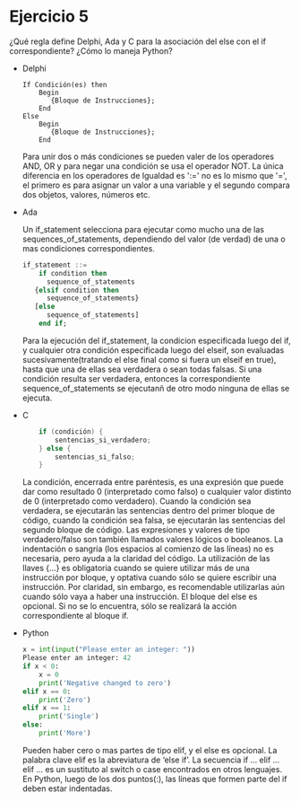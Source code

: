 # Ejercicio 5

¿Qué regla define Delphi, Ada y C para la asociación del else con el if correspondiente? ¿Cómo lo maneja Python?

+ Delphi

    ```Delphi
    If Condición(es) then
        Begin
           {Bloque de Instrucciones};
        End
    Else
        Begin
           {Bloque de Instrucciones};
        End
    ```

    Para unir dos o más condiciones se pueden valer de los operadores AND, OR y para negar una condición se usa el operador NOT. La única diferencia en los operadores de Igualdad es ':=' no es lo mismo que '=', el primero es para asignar un valor a una variable y el segundo compara dos objetos, valores, números etc.

+ Ada

    Un if_statement selecciona para ejecutar como mucho una de las sequences_of_statements, dependiendo del valor (de verdad) de una o mas condiciones correspondientes.

    ```ADA
    if_statement ::=
        if condition then
          sequence_of_statements
       {elsif condition then
          sequence_of_statements}
       [else
          sequence_of_statements]
        end if;
    ```

    Para la ejecución del if_statement, la condicion especificada luego del if, y cualquier otra condición especificada luego del elseif, son evaluadas sucesivamente(tratando el else final como si fuera un elseif en true), hasta que una de ellas sea verdadera o sean todas falsas. Si una condición resulta ser verdadera, entonces la correspondiente sequence_of_statements se ejecutanñ de otro modo ninguna de ellas se ejecuta.

+ C

    ```C
    	if (condición) {
    		sentencias_si_verdadero;
    	} else {
    		sentencias_si_falso;
    	}
    ```

    La condición, encerrada entre paréntesis, es una expresión que puede dar como resultado 0 (interpretado como falso) o cualquier valor distinto de 0 (interpretado como verdadero). Cuando la condición sea verdadera, se ejecutarán las sentencias dentro del primer bloque de código, cuando la condición sea falsa, se ejecutarán las sentencias del segundo bloque de código. Las expresiones y valores de tipo verdadero/falso son también llamados valores lógicos o booleanos.
    La indentación o sangría (los espacios al comienzo de las líneas) no es necesaria, pero ayuda a la claridad del código. La utilización de las llaves {...} es obligatoria cuando se quiere utilizar más de una instrucción por bloque, y optativa cuando sólo se quiere escribir una instrucción. Por claridad, sin embargo, es recomendable utilizarlas aún cuando sólo vaya a haber una instrucción.
    El bloque del else es opcional. Si no se lo encuentra, sólo se realizará la acción correspondiente al bloque if.

+ Python

    ```Python
    x = int(input("Please enter an integer: "))
    Please enter an integer: 42
    if x < 0:
        x = 0
        print('Negative changed to zero')
    elif x == 0:
        print('Zero')
    elif x == 1:
        print('Single')
    else:
        print('More')
    ```

    Pueden haber cero o mas partes de tipo elif, y el else es opcional. La palabra clave elif es la abreviatura de ‘else if’. La secuencia if … elif … elif … es un sustituto al switch o case encontrados en otros lenguajes.
    En Python, luego de los dos puntos(:), las líneas que formen parte del if deben estar indentadas.
